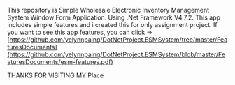 This repository is Simple Wholesale Electronic Inventory Management System Window Form Application. Using .Net Framework V4.7.2. 
This app includes simple features and i created this for only assignment project.
If you want to see this app features, you can click => [https://github.com/yelynnpaing/DotNetProject.ESMSystem/tree/master/FeaturesDocuments](https://github.com/yelynnpaing/DotNetProject.ESMSystem/blob/master/FeaturesDocuments/esm-features.pdf)

THANKS FOR VISITING MY Place
